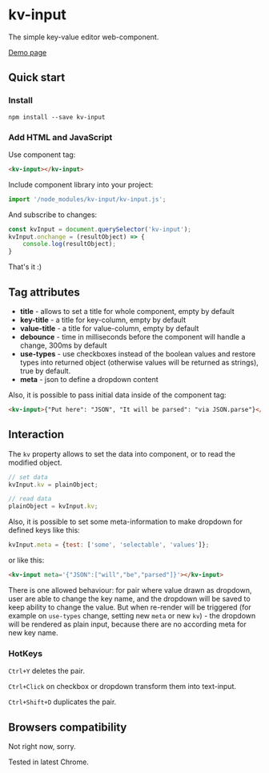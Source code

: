 # kv-input
The simple key-value editor web-component.

[Demo page](https://liksu.github.io/kv-input/)

## Quick start

### Install

```shell script
npm install --save kv-input
```

### Add HTML and JavaScript

Use component tag:

```html
<kv-input></kv-input>
```

Include component library into your project:

```js
import '/node_modules/kv-input/kv-input.js';
```

And subscribe to changes:

```js
const kvInput = document.querySelector('kv-input');
kvInput.onchange = (resultObject) => {
    console.log(resultObject);
} 
```

That's it :)

## Tag attributes

* **title** - allows to set a title for whole component, empty by default
* **key-title** - a title for key-column, empty by default
* **value-title** - a title for value-column, empty by default
* **debounce** - time in milliseconds before the component will handle a change, 300ms by default
* **use-types** - use checkboxes instead of the boolean values and restore types into returned object (otherwise values will be returned as strings), true by default.
* **meta** - json to define a dropdown content

Also, it is possible to pass initial data inside of the component tag:

```html
<kv-input>{"Put here": "JSON", "It will be parsed": "via JSON.parse"}</kv-input>
```

## Interaction

The `kv` property allows to set the data into component, or to read the modified object.

```js
// set data
kvInput.kv = plainObject;

// read data
plainObject = kvInput.kv;
```

Also, it is possible to set some meta-information to make dropdown for defined keys like this:

```js
kvInput.meta = {test: ['some', 'selectable', 'values']};
```

or like this:

```html
<kv-input meta='{"JSON":["will","be","parsed"]}'></kv-input>
```

There is one allowed behaviour: for pair where value drawn as dropdown, user are able to change the key name,
and the dropdown will be saved to keep ability to change the value.
But when re-render will be triggered (for example on `use-types` change, setting new `meta` or new `kv`) -
the dropdown will be rendered as plain input, because there are no according meta for new key name. 

### HotKeys

`Ctrl+Y` deletes the pair.

`Ctrl+Click` on checkbox or dropdown transform them into text-input.

`Ctrl+Shift+D` duplicates the pair.

## Browsers compatibility

Not right now, sorry.

Tested in latest Chrome. 
